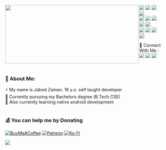 <p>
  <img align="left" width="430" height="190" src="https://github-readme-stats.vercel.app/api?username=jabedzaman&theme=dark&hide_border=false&include_all_commits=true&count_private=true"/>
  <p >  
    <img src="https://img.shields.io/badge/-React-FA6400?style=flat-square&logo=React&logoColor=white"/>
    <img src="https://img.shields.io/badge/-tailwindcss-EC4D37?style=flat-square&logo=tailwindcss&logoColor=white"/>
    <img src="https://img.shields.io/badge/-Next-42B883?style=flat-square&logo=next.js&logoColor=white"/>
    <img src="https://img.shields.io/badge/-Firebase-F6820D?style=flat-square&logo=FireBase&logoColor=white"/><br/>
    <img src="https://img.shields.io/badge/-Github-181717?style=flat-square&logo=GitHub&logoColor=white"/>
    <img src="https://img.shields.io/badge/-Git-F44D27?style=flat-square&logo=Git&logoColor=white"/>
    <img src="https://img.shields.io/badge/-Slack-E01563?style=flat-square&logo=Slack&logoColor=white"/>
    <img src="https://img.shields.io/badge/-Python-5e8d5a?style=flat-square&logo=Python&logoColor=white"/>
    <img src="https://img.shields.io/badge/-HTML5-E34F26?style=flat-square&logo=HTML5&logoColor=white"/><br/>
    <img src="https://img.shields.io/badge/-CSS3-1572B6?style=flat-square&logo=CSS3&logoColor=white"/>
    <!-- <img src="https://img.shields.io/badge/-Manjaro-34BE5B?style=flat-square&logo=Manjaro&logoColor=white"/> -->
    <img src="https://img.shields.io/badge/-ubuntu-A80030?style=flat-square&logo=Ubuntu&logoColor=white"/>
    <img src="https://img.shields.io/badge/-Javascript-336791?style=flat-square&logo=Javascript&logoColor=white"/>
    <!--<img src="https://img.shields.io/badge/-Google%20Cloud-4285F4?style=flat-square&logo=Google%20Cloud&logoColor=white"/>-->
    <img src="https://img.shields.io/badge/-Heroku-6762a6?style=flat-square&logo=heroku&logoColor=white"/>
  </p>
</p>
<p>
  📣 Connect With Me :<br/>
  <a href="mailto:jabedzaman2004@gmail.com?subject=[GitHub]%20🔥%20Want%20To%20contact&body=Good%20Morning%20Shabinder%20..."><img src="https://img.shields.io/badge/e‑mail-D14836.svg?style=for-the-badge&logo=GMail&logoColor=white"/></a>
  <a href="https://twitter.com/xenseee"><img src="https://img.shields.io/badge/twitter-E4405F.svg?style=for-the-badge&logo=twitter&logoColor=white"/></a>
  <a href="https://linkedin.com/in/jabedzaman"><img src="https://img.shields.io/badge/linkedin-0077B5.svg?style=for-the-badge&logo=linkedin&logoColor=white"/></a>
</p>
</br>

### 🚀 About Me:
⚡ My name is Jabed Zaman. 18 y.o. self taught developer<br>
🔭 Currently pursuing my Bachelors degree (B.Tech CSE)<br>
🌱 Also currently learning native android development<br><br>

### 💰 You can help me by Donating
[![BuyMeACoffee](https://img.shields.io/badge/Buy%20Me%20a%20Coffee-ffdd00?style=for-the-badge&logo=buy-me-a-coffee&logoColor=black)](https://buymeacoffee.com/xense)
[![Patreon](https://img.shields.io/badge/Patreon-F96854?style=for-the-badge&logo=patreon&logoColor=white)](https://patreon.com/xenseee) 
[![Ko-Fi](https://img.shields.io/badge/Ko--fi-F16061?style=for-the-badge&logo=ko-fi&logoColor=white)](https://ko-fi.com/xenseee)  
  
[![](https://visitcount.itsvg.in/api?id=jabedzaman&icon=0&color=0)](https://visitcount.itsvg.in)


<!--START_SECTION:waka-->
<!--END_SECTION:waka-->
